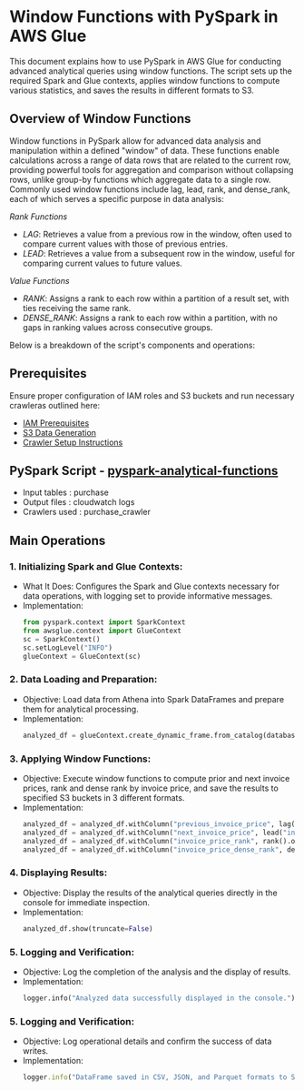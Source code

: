 # Window Functions with PySpark in AWS Glue

This document explains how to use PySpark in AWS Glue for conducting advanced analytical queries using window functions. The script sets up the required Spark and Glue contexts, applies window functions to compute various statistics, and saves the results in different formats to S3. 

## Overview of Window Functions
Window functions in PySpark allow for advanced data analysis and manipulation within a defined "window" of data. These functions enable calculations across a range of data rows that are related to the current row, providing powerful tools for aggregation and comparison without collapsing rows, unlike group-by functions which aggregate data to a single row. Commonly used window functions include lag, lead, rank, and dense_rank, each of which serves a specific purpose in data analysis:

*Rank Functions*
- *LAG*: Retrieves a value from a previous row in the window, often used to compare current values with those of previous entries.
- *LEAD*: Retrieves a value from a subsequent row in the window, useful for comparing current values to future values.
  
*Value Functions*
- *RANK*: Assigns a rank to each row within a partition of a result set, with ties receiving the same rank.
- *DENSE_RANK*: Assigns a rank to each row within a partition, with no gaps in ranking values across consecutive groups.

Below is a breakdown of the script's components and operations:

## Prerequisites

Ensure proper configuration of IAM roles and S3 buckets and run necessary crawleras outlined here:
* [IAM Prerequisites](IAM-prerequisites.md)
* [S3 Data Generation](s3-data-generation.md)
* [Crawler Setup Instructions](set-up-instructions.md)
  
##  PySpark Script - [pyspark-analytical-functions](../glue-code/ti-pyspark-analytical.py)
- Input tables          : purchase
- Output files          : cloudwatch logs
- Crawlers used         : purchase_crawler

## Main Operations

### 1. Initializing Spark and Glue Contexts:
* What It Does: Configures the Spark and Glue contexts necessary for data operations, with logging set to provide informative messages.
* Implementation:
  ```python
  from pyspark.context import SparkContext
  from awsglue.context import GlueContext
  sc = SparkContext()
  sc.setLogLevel("INFO")
  glueContext = GlueContext(sc)
  ```

### 2. Data Loading and Preparation:
* Objective: Load data from Athena into Spark DataFrames and prepare them for analytical processing.
* Implementation:
  ```python
  analyzed_df = glueContext.create_dynamic_frame.from_catalog(database="glue_db", table_name="purchase").toDF()
  ```


### 3. Applying Window Functions:
* Objective: Execute window functions to compute prior and next invoice prices, rank and dense rank by invoice price, and save the results to specified S3 buckets in 3 different formats.
* Implementation:
  ```python
  analyzed_df = analyzed_df.withColumn("previous_invoice_price", lag("invoice_price").over(Window.partitionBy("product_supplier_id").orderBy("purchase_tnxdate")))
  analyzed_df = analyzed_df.withColumn("next_invoice_price", lead("invoice_price").over(Window.partitionBy("product_supplier_id").orderBy("purchase_tnxdate")))
  analyzed_df = analyzed_df.withColumn("invoice_price_rank", rank().over(Window.partitionBy("product_supplier_id").orderBy(col("invoice_price").desc())))
  analyzed_df = analyzed_df.withColumn("invoice_price_dense_rank", dense_rank().over(Window.partitionBy("product_supplier_id").orderBy(col("invoice_price").desc())))
  ```

### 4. Displaying Results:
  - Objective: Display the results of the analytical queries directly in the console for immediate inspection.
  - Implementation:
    ```python
    analyzed_df.show(truncate=False)
    ```
### 5. Logging and Verification:
  - Objective: Log the completion of the analysis and the display of results.
  - Implementation:
    ```python
    logger.info("Analyzed data successfully displayed in the console.")
    ```


### 5. Logging and Verification:
* Objective: Log operational details and confirm the success of data writes.
* Implementation:
  ```ruby
  logger.info("DataFrame saved in CSV, JSON, and Parquet formats to S3 successfully, including dense rank.")
  ```
